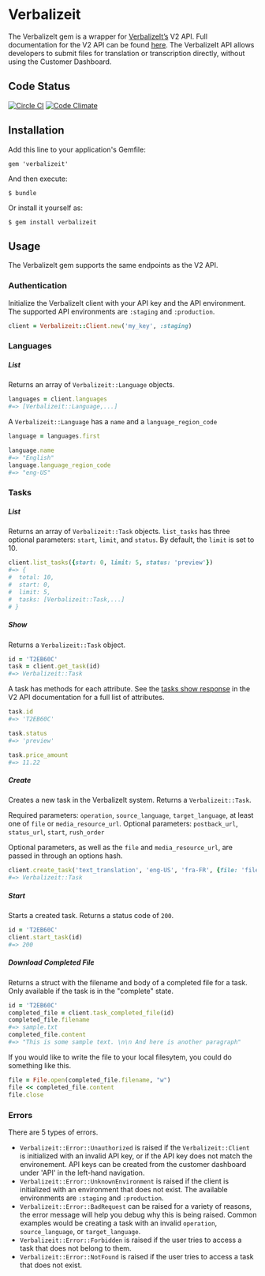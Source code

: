 # Verbalizeit

The VerbalizeIt gem is a wrapper for [VerbalizeIt’s](https://www.verbalizeit.com) V2 API. Full documentation for the V2 API can be found [here](https://customers.verbalizeit.com/api_documentation). The VerbalizeIt API allows developers to submit files for translation or transcription directly, without using the Customer Dashboard.

## Code Status

[![Circle CI](https://circleci.com/gh/VerbalizeItInc/verbalizeit.svg?style=svg)](https://circleci.com/gh/VerbalizeItInc/verbalizeit)
[![Code Climate](https://codeclimate.com/github/VerbalizeItInc/verbalizeit/badges/gpa.svg)](https://codeclimate.com/github/VerbalizeItInc/verbalizeit)

## Installation

Add this line to your application's Gemfile:

    gem 'verbalizeit'

And then execute:

    $ bundle

Or install it yourself as:

    $ gem install verbalizeit

## Usage

The VerbalizeIt gem supports the same endpoints as the V2 API.

### Authentication

Initialize the VerbalizeIt client with your API key and the API environment. The supported API environments are `:staging` and `:production`.

```ruby
client = Verbalizeit::Client.new('my_key', :staging)
```

### Languages

##### List

Returns an array of `Verbalizeit::Language` objects.

```ruby
languages = client.languages
#=> [Verbalizeit::Language,...]
```

A `Verbalizeit::Language` has a `name` and a `language_region_code`

```ruby
language = languages.first

language.name
#=> "English"
language.language_region_code 
#=> "eng-US"
```

### Tasks

##### List

Returns an array of `Verbalizeit::Task` objects. `list_tasks` has three optional parameters: `start`, `limit`, and `status`. By default, the `limit` is set to 10.

```ruby
client.list_tasks({start: 0, limit: 5, status: 'preview'})
#=> {
#  total: 10,
#  start: 0,
#  limit: 5,
#  tasks: [Verbalizeit::Task,...]
# }
```

##### Show

Returns a `Verbalizeit::Task` object.

```ruby
id = 'T2EB60C'
task = client.get_task(id)
#=> Verbalizeit::Task
```

A task has methods for each attribute. See the [tasks show response](https://customers.verbalizeit.com/api_documentation#tasks_show) in the V2 API documentation for a full list of attributes.

```ruby
task.id
#=> 'T2EB60C'

task.status
#=> 'preview'

task.price_amount
#=> 11.22
```

##### Create

Creates a new task in the VerbalizeIt system. Returns a `Verbalizeit::Task`.

Required parameters: `operation`, `source_language`, `target_language`, at least one of `file` or `media_resource_url`.
Optional parameters: `postback_url`, `status_url`, `start`, `rush_order`

Optional parameters, as well as the `file` and `media_resource_url`, are passed in through an options hash.

```ruby
client.create_task('text_translation', 'eng-US', 'fra-FR', {file: 'file.xliff', postback_url: 'https://www.postback.com'})
#=> Verbalizeit::Task
```

##### Start

Starts a created task. Returns a status code of `200`.

```ruby
id = 'T2EB60C'
client.start_task(id)
#=> 200
```

##### Download Completed File

Returns a struct with the filename and body of a completed file for a task. Only available if the task is in the "complete" state.

```ruby
id = 'T2EB60C'
completed_file = client.task_completed_file(id)
completed_file.filename
#=> sample.txt
completed_file.content
#=> "This is some sample text. \n\n And here is another paragraph"
```

If you would like to write the file to your local filesytem, you could do something like this.

```ruby
file = File.open(completed_file.filename, "w")
file << completed_file.content
file.close
```

### Errors

There are 5 types of errors.

* `Verbalizeit::Error::Unauthorized` is raised if the `Verbalizeit::Client` is initialized with an invalid API key, or if the API key does not match the environement. API keys can be created from the customer dashboard under 'API' in the left-hand navigation.
* `Verbalizeit::Error::UnknownEnvironment` is raised if the client is initialized with an environment that does not exist. The available environments are `:staging` and `:production`.
* `Verbalizeit::Error::BadRequest` can be raised for a variety of reasons, the error message will help you debug why this is being raised. Common examples would be creating a task with an invalid `operation`, `source_language`, or `target_language`.
* `Verbalizeit::Error::Forbidden` is raised if the user tries to access a task that does not belong to them.
* `Verbalizeit::Error::NotFound` is raised if the user tries to access a task that does not exist.

